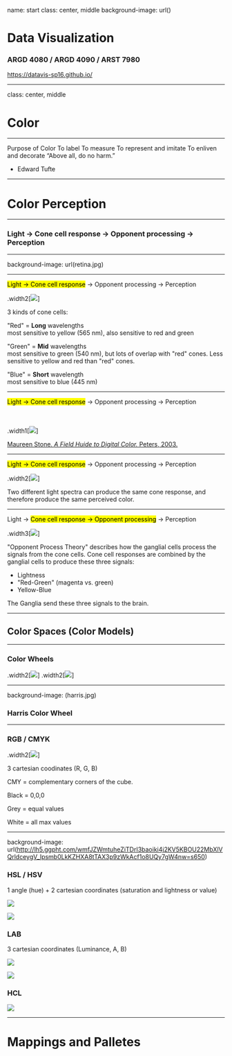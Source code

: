 name: start
class: center, middle
background-image: url()

# Data Visualization
                
### ARGD 4080 / ARGD 4090 / ARST 7980

<https://datavis-sp16.github.io/>

---
class: center, middle

# Color

---

Purpose of ColorTo labelTo measureTo represent and imitate To enliven and decorate“Above all, do no harm.”- Edward Tufte

---

# Color Perception

---

### Light &rarr; Cone cell response &rarr; Opponent processing &rarr; Perception

---

background-image: url(retina.jpg)

---

<mark>Light &rarr; Cone cell response</mark> &rarr; Opponent processing &rarr; Perception

.width2[![](https://upload.wikimedia.org/wikipedia/commons/0/04/Cone-fundamentals-with-srgb-spectrum.svg)]

3 kinds of cone cells:  

"Red" = **Long** wavelengths  
most sensitive to yellow (565 nm), also sensitive to red and green


"Green" = **Mid** wavelengths  
most sensitive to green (540 nm), but lots of overlap with "red" cones. Less sensitive to yellow and red than "red" cones.  


"Blue" = **Short** wavelength  
most sensitive to blue (445 nm)

---

<mark>Light &rarr; Cone cell response</mark> &rarr; Opponent processing &rarr; Perception

<br><br>
.width1[![](coneresponse.png)]

[Maureen Stone. *A Field Huide to Digital Color.* Peters, 2003.](http://www.amazon.com/gp/product/1568811616/qid=1137018573/sr=2-1/ref=pd_bbs_b_2_1/102-3650979-5932915?s=books&v=glance&n=283155)

---

<mark>Light &rarr; Cone cell response</mark> &rarr; Opponent processing &rarr; Perception

.width2[![](spectra.png)]

Two different light spectra can produce the same cone response, and therefore produce the same perceived color.

---

Light &rarr; <mark>Cone cell response &rarr; Opponent processing</mark> &rarr; Perception

.width3[![](oponent.svg)]

"Opponent Process Theory" describes how the ganglial cells process the signals from the cone cells.  Cone cell responses are combined by the ganglial cells to produce these three signals:  

- Lightness  
- "Red-Green" (magenta vs. green)  
- Yellow-Blue

The Ganglia send these three signals to the brain.

---

## Color Spaces (Color Models)

---

### Color Wheels

.width2[![](schiffermueller.jpg)]
.width2[![](http://www.texample.net/media/tikz/examples/PNG/rgb-color-mixing.png)]

---

background-image: (harris.jpg)

### Harris Color Wheel

---

### RGB / CMYK

.width2[![](https://upload.wikimedia.org/wikipedia/commons/8/83/RGB_Cube_Show_lowgamma_cutout_b.png)]

3 cartesian coodinates (R, G, B)

CMY = complementary corners of the cube.

Black = 0,0,0

Grey = equal values

White = all max values


---

background-image: url(http://lh5.ggpht.com/wmfJZWmtuheZiTDrI3baoiki4j2KV5KBOU22MbXlVQrldceygV_Ipsmb0LkKZHXA8tTAX3p9zWkAcf1o8UQy7gW4nw=s650)


### HSL / HSV

1 angle (hue) + 2 cartesian coordinates (saturation and lightness or value)

![](http://www.texample.net/media/tikz/examples/PNG/rgb-color-mixing.png)

![](HSL-HSV.png)

### LAB

3 cartesian coordinates (Luminance, A, B)

![](https://developer.apple.com/library/mac/documentation/Cocoa/Conceptual/DrawColor/Concepts/Art/csl02.gif)

![](http://www.dubayrox.com/images/cielabpng.png)

### HCL

![](https://upload.wikimedia.org/wikipedia/commons/b/b3/HSL_color_solid_dblcone_chroma_gray.png)

---

# Mappings and Palletes

